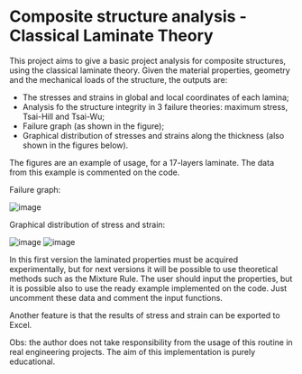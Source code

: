 # Composite structure analysis - Classical Laminate Theory

This project aims to give a basic project analysis for composite structures, using the classical laminate theory. Given the material properties, geometry and the mechanical loads of the structure, the outputs are:

- The stresses and strains in global and local coordinates of each lamina;
- Analysis fo the structure integrity in 3 failure theories: maximum stress, Tsai-Hill and Tsai-Wu;
- Failure graph (as shown in the figure);
- Graphical distribution of stresses and strains along the thickness (also shown in the figures below).

The figures are an example of usage, for a 17-layers laminate. The data from this example is commented on the code.

Failure graph:

![image](https://user-images.githubusercontent.com/108631583/198893378-956a3c4e-3bf9-42a3-9d35-a1d9c963a202.png)

Graphical distribution of stress and strain:

![image](https://user-images.githubusercontent.com/108631583/198893389-3dd93b2f-8934-4909-9f38-6048e7f4adfd.png)
![image](https://user-images.githubusercontent.com/108631583/198893409-909f36fe-20f2-4c19-9e33-d8bed5b55feb.png)

In this first version the laminated properties must be acquired experimentally, but for next versions it will be possible to use theoretical methods such as the Mixture Rule. The user should input the properties, but it is possible also to use the ready example implemented on the code. Just uncomment these data and comment the input functions.

Another feature is that the results of stress and strain can be exported to Excel.

Obs: the author does not take responsibility from the usage of this routine in real engineering projects. The aim of this implementation is purely educational.
